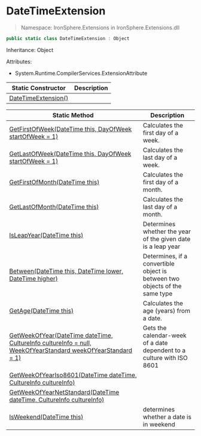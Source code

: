 ﻿# DateTimeExtension

> Namespace: IronSphere.Extensions in  IronSphere.Extensions.dll



```csharp
public static class DateTimeExtension : Object
```
Inheritance: Object



Attributes:
        
* System.Runtime.CompilerServices.ExtensionAttribute


| Static Constructor | Description |
| --- | --- |
| [DateTimeExtension()](Link) |  |


| Static Method | Description |
| --- | --- |
| [GetFirstOfWeek(DateTime this, DayOfWeek startOfWeek = 1)](DateTimeExtension.GetFirstOfWeek(DateTime,DayOfWeek)) | Calculates the first day of a week. |
| [GetLastOfWeek(DateTime this, DayOfWeek startOfWeek = 1)](DateTimeExtension.GetLastOfWeek(DateTime,DayOfWeek)) | Calculates the last day of a week. |
| [GetFirstOfMonth(DateTime this)](DateTimeExtension.GetFirstOfMonth(DateTime)) | Calculates the first day of a month. |
| [GetLastOfMonth(DateTime this)](DateTimeExtension.GetLastOfMonth(DateTime)) | Calculates the last day of a month. |
| [IsLeapYear(DateTime this)](DateTimeExtension.IsLeapYear(DateTime)) | Determines whether the year of the given date is a leap year |
| [Between(DateTime this, DateTime lower, DateTime higher)](DateTimeExtension.Between(DateTime,DateTime,DateTime)) | Determines, if a convertible object is between two objects of the same type |
| [GetAge(DateTime this)](DateTimeExtension.GetAge(DateTime)) | Calculates the age (years) from a date. |
| [GetWeekOfYear(DateTime dateTime, CultureInfo cultureInfo = null, WeekOfYearStandard weekOfYearStandard = 1)](DateTimeExtension.GetWeekOfYear(DateTime,CultureInfo,WeekOfYearStandard)) | Gets the calendar-week of a date dependent to a culture with ISO 8601 |
| [GetWeekOfYearIso8601(DateTime dateTime, CultureInfo cultureInfo)](DateTimeExtension.GetWeekOfYearIso8601(DateTime,CultureInfo)) |  |
| [GetWeekOfYearNetStandard(DateTime dateTime, CultureInfo cultureInfo)](DateTimeExtension.GetWeekOfYearNetStandard(DateTime,CultureInfo)) |  |
| [IsWeekend(DateTime this)](DateTimeExtension.IsWeekend(DateTime)) | determines whether a date is in weekend |
